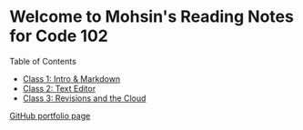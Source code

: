 # Welcome to Mohsin's Reading Notes for Code 102

Table of Contents
- [Class 1: Intro & Markdown](https://mbehi.github.io/markdown-notes/)
- [Class 2: Text Editor ](texteditor-notes.md)
- [Class 3: Revisions and the Cloud](revisionsandthecloud-notes.md)

[GitHub portfolio page](https://github.com/mbehi)
